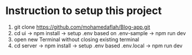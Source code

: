 # Instruction to setup this project

1. git clone https://github.com/mohamedaflah/Blog-app.git
2. cd ui
   -> npm install
   -> setup .env based on .env-sample
   -> npm run dev
3. open new Terminal without closing existing terminal
4. cd server
-> npm install
-> setup .env based .env.local
-> npm run dev
<!--

# Home page

[![Home page](/media/realestate.png)]()

# User or Seller Property add

[![Add new column](/media/image.png)]()

# more pages available -->
